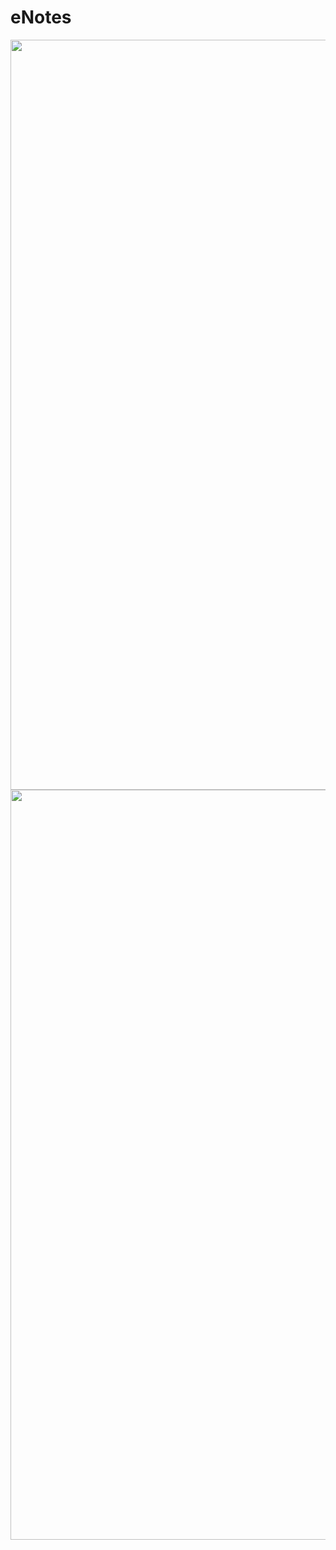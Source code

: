 # eNotes
 <img src="https://i.imgur.com/p9SQys9.png" width="540" height="1200">
 <img src="https://i.imgur.com/7OVVVb9.png" width="540" height="1200">
